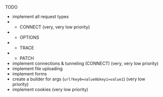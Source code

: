 TODO
- implement all request types
- - CONNECT (very, very low priority)
- - OPTIONS
- - TRACE
- - PATCH
- implement connections & tunneling (CONNECT) (very, very low priority)
- implement file uploading
- implement forms
- create a builder for args (`url?key0=value0&key1=value1`) (very low priority)
- implement cookies (very low priority)
